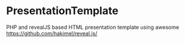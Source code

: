 # PresentationTemplate
PHP and revealJS based HTML presentation template using awesome https://github.com/hakimel/reveal.js/
